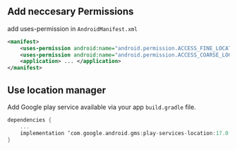 ## Add neccesary Permissions

add uses-permission in `AndroidManifest.xml`

```xml
<manifest>
    <uses-permission android:name="android.permission.ACCESS_FINE_LOCATION" />
    <uses-permission android:name="android.permission.ACCESS_COARSE_LOCATION"/>
    <application> ... </application>
</manifest>
```

## Use location manager

Add Google play service available via your app `build.gradle` file.

```gradle
dependencies {
    ...
    implementation ‘com.google.android.gms:play-services-location:17.0.0
}
```
